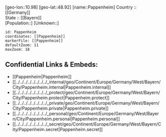 ﻿---
location: [48.92,10.98] 
mapzoom: [7,12] 
mapmarker: city 
type: City
tags:
- geo/City


SpocWebEntityId: 33242
isDeleted: false
confidential: public

---
[geo-lon::10.98] 
[geo-lat::48.92] 
[name::Pappenheim] 
Country :: [[Germany]]  
State :: [[Bayern]]  
[Population::] 
[Unknown::] 


```leaflet
id: Pappenheim
coordinates: [[Pappenheim]] 
markerFile: [[Pappenheim]] 
defaultZoom: 11 
maxZoom: 18
```


## Confidential Links & Embeds: 
- [[Pappenheim|Pappenheim]]  
- [[../../../../../../../../_internal/geo/Continent/Europe/Germany/West/Bayern/City/Pappenheim.internal|Pappenheim.internal]] 
- [[../../../../../../../../_protect/geo/Continent/Europe/Germany/West/Bayern/City/Pappenheim.protect|Pappenheim.protect]] 
- [[../../../../../../../../_private/geo/Continent/Europe/Germany/West/Bayern/City/Pappenheim.private|Pappenheim.private]] 
- [[../../../../../../../../_personal/geo/Continent/Europe/Germany/West/Bayern/City/Pappenheim.personal|Pappenheim.personal]] 
- [[../../../../../../../../_secret/geo/Continent/Europe/Germany/West/Bayern/City/Pappenheim.secret|Pappenheim.secret]] 
